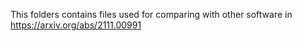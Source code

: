 This folders contains files used for comparing with other software in https://arxiv.org/abs/2111.00991
